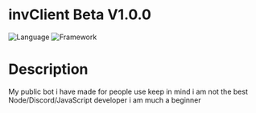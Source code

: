 # invClient Beta V1.0.0
![Language](https://img.shields.io/badge/Language-Node.js-green?style=for-the-badge&logo=node.js)
![Framework](https://img.shields.io/badge/Framework-Discord.js-dodgerblue?style=for-the-badge&logo=discord)

# Description
My public bot i have made for people use keep in mind i am not the best 
Node/Discord/JavaScript developer i am much a beginner
